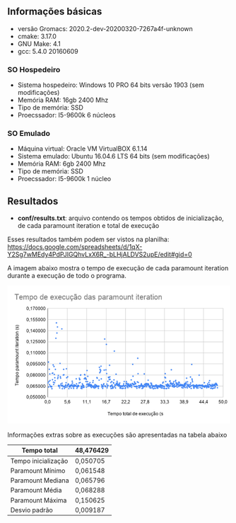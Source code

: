 ## Informações básicas

- versão Gromacs: 2020.2-dev-20200320-7267a4f-unknown
- cmake: 3.17.0
- GNU Make: 4.1
- gcc: 5.4.0 20160609

### SO Hospedeiro

- Sistema hospedeiro: Windows 10 PRO 64 bits versão 1903 (sem modificações)
- Memória RAM: 16gb 2400 Mhz
- Tipo de memória: SSD
- Proecssador: I5-9600k 6 núcleos


### SO Emulado

- Máquina virtual: Oracle VM VirtualBOX 6.1.14
- Sistema emulado: Ubuntu 16.04.6 LTS 64 bits (sem modificações)
- Memória RAM: 6gb 2400 Mhz
- Tipo de memória: SSD
- Proecssador: I5-9600k 1 núcleo



## Resultados

- **conf/results.txt**: arquivo contendo os tempos obtidos de inicialização, de cada paramount iteration e total de execução

Esses resultados também podem ser vistos na planilha: <a href="https://docs.google.com/spreadsheets/d/1qX-Y2Sg7wMEdy4PdPJIGQhvLxX6R_-bLHjALDVS2upE/edit#gid=0">https://docs.google.com/spreadsheets/d/1qX-Y2Sg7wMEdy4PdPJIGQhvLxX6R_-bLHjALDVS2upE/edit#gid=0</a>

A imagem abaixo mostra o tempo de execução de cada paramount iteration durante a execução de todo o programa.
<p align="center">
	<img src="./result.png" alt="nd" width="732">
</p>


Informações extras sobre as execuções são apresentadas na tabela abaixo

| Tempo total         | 48,476429 |
|---------------------|-----------|
| Tempo inicialização | 0,050705  |
| Paramount Mínimo    | 0,061548  |
| Paramount Mediana   | 0,065796  |
| Paramount Média     | 0,068288  |
| Paramount Máxima    | 0,150625  |
| Desvio padrão       | 0,009187  |